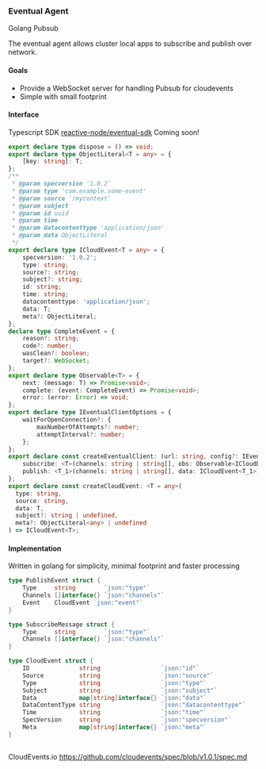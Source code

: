 ### Eventual Agent

Golang Pubsub

The eventual agent allows cluster local apps to subscribe and publish over network.

#### Goals

- Provide a WebSocket server for handling Pubsub for cloudevents
- Simple with small footprint

#### Interface

Typescript SDK [reactive-node/eventual-sdk](https://gitlab.com/adriftdev1/reactive-node/-/tree/master/packages/eventual-sdk) Coming soon!
```ts
export declare type dispose = () => void;
export declare type ObjectLiteral<T = any> = {
    [key: string]: T;
};
/**
 * @param specversion '1.0.2'
 * @param type 'com.example.some-event'
 * @param source '/mycontext'
 * @param subject
 * @param id uuid
 * @param time
 * @param datacontenttype 'application/json'
 * @param data ObjectLiteral
 */
export declare type ICloudEvent<T = any> = {
    specversion: '1.0.2';
    type: string;
    source?: string;
    subject?: string;
    id: string;
    time: string;
    datacontenttype: 'application/json';
    data: T;
    meta?: ObjectLiteral;
};
declare type CompleteEvent = {
    reason?: string;
    code?: number;
    wasClean?: boolean;
    target?: WebSocket;
};
export declare type Observable<T> = {
    next: (message: T) => Promise<void>;
    complete: (event: CompleteEvent) => Promise<void>;
    error: (error: Error) => void;
};
export declare type IEventualClientOptions = {
    waitForOpenConnection?: {
        maxNumberOfAttempts?: number;
        attemptInterval?: number;
    };
};
export declare const createEventualClient: (url: string, config?: IEventualClientOptions | undefined) => {
    subscribe: <T>(channels: string | string[], obs: Observable<ICloudEvent<T>>) => dispose;
    publish: <T_1>(channels: string | string[], data: ICloudEvent<T_1>) => Promise<void>;
};
export declare const createCloudEvent: <T = any>(
  type: string, 
  source: string, 
  data: T, 
  subject?: string | undefined, 
  meta?: ObjectLiteral<any> | undefined
) => ICloudEvent<T>;


```

#### Implementation
Written in golang for simplicity, minimal footprint and faster processing

```go
type PublishEvent struct {
	Type     string        `json:"type"`
	Channels []interface{} `json:"channels"`
	Event    CloudEvent `json:"event"`
}

type SubscribeMessage struct {
	Type     string        `json:"type"`
	Channels []interface{} `json:"channels"`
}

type CloudEvent struct {
	ID              string                 `json:"id"`
	Source          string                 `json:"source"`
	Type            string                 `json:"type"`
	Subject         string                 `json:"subject"`
	Data            map[string]interface{} `json:"data"`
	DataContentType string                 `json:"datacontenttype"`
	Time            string                 `json:"time"`
	SpecVersion     string                 `json:"specversion"`
	Meta            map[string]interface{} `json:"meta"`
}



```


CloudEvents.io
https://github.com/cloudevents/spec/blob/v1.0.1/spec.md

